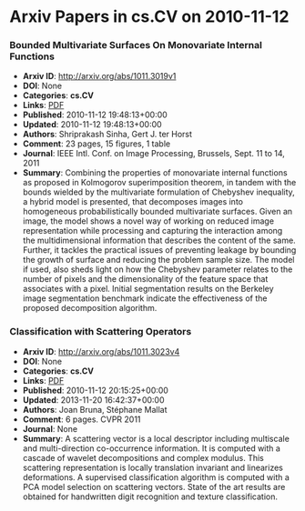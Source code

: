 # Arxiv Papers in cs.CV on 2010-11-12
### Bounded Multivariate Surfaces On Monovariate Internal Functions
- **Arxiv ID**: http://arxiv.org/abs/1011.3019v1
- **DOI**: None
- **Categories**: **cs.CV**
- **Links**: [PDF](http://arxiv.org/pdf/1011.3019v1)
- **Published**: 2010-11-12 19:48:13+00:00
- **Updated**: 2010-11-12 19:48:13+00:00
- **Authors**: Shriprakash Sinha, Gert J. ter Horst
- **Comment**: 23 pages, 15 figures, 1 table
- **Journal**: IEEE Intl. Conf. on Image Processing, Brussels, Sept. 11 to 14,
  2011
- **Summary**: Combining the properties of monovariate internal functions as proposed in Kolmogorov superimposition theorem, in tandem with the bounds wielded by the multivariate formulation of Chebyshev inequality, a hybrid model is presented, that decomposes images into homogeneous probabilistically bounded multivariate surfaces. Given an image, the model shows a novel way of working on reduced image representation while processing and capturing the interaction among the multidimensional information that describes the content of the same. Further, it tackles the practical issues of preventing leakage by bounding the growth of surface and reducing the problem sample size. The model if used, also sheds light on how the Chebyshev parameter relates to the number of pixels and the dimensionality of the feature space that associates with a pixel. Initial segmentation results on the Berkeley image segmentation benchmark indicate the effectiveness of the proposed decomposition algorithm.



### Classification with Scattering Operators
- **Arxiv ID**: http://arxiv.org/abs/1011.3023v4
- **DOI**: None
- **Categories**: **cs.CV**
- **Links**: [PDF](http://arxiv.org/pdf/1011.3023v4)
- **Published**: 2010-11-12 20:15:25+00:00
- **Updated**: 2013-11-20 16:42:37+00:00
- **Authors**: Joan Bruna, Stéphane Mallat
- **Comment**: 6 pages. CVPR 2011
- **Journal**: None
- **Summary**: A scattering vector is a local descriptor including multiscale and multi-direction co-occurrence information. It is computed with a cascade of wavelet decompositions and complex modulus. This scattering representation is locally translation invariant and linearizes deformations. A supervised classification algorithm is computed with a PCA model selection on scattering vectors. State of the art results are obtained for handwritten digit recognition and texture classification.



